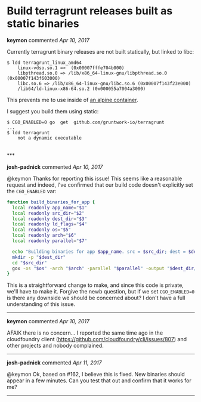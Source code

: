 # Build terragrunt releases built as static binaries

**keymon** commented *Apr 10, 2017*

Currently terragrunt binary releases are not built statically, but linked to libc:

```
$ ldd terragrunt_linux_amd64 
	linux-vdso.so.1 =>  (0x00007fffe704b000)
	libpthread.so.0 => /lib/x86_64-linux-gnu/libpthread.so.0 (0x00007f143f603000)
	libc.so.6 => /lib/x86_64-linux-gnu/libc.so.6 (0x00007f143f23e000)
	/lib64/ld-linux-x86-64.so.2 (0x000055a7004a3000)
```

This prevents me to use inside of [an alpine container](https://hub.docker.com/_/alpine/).

I suggest you build them using static: 

```
$ CGO_ENABLED=0 go  get  github.com/gruntwork-io/terragrunt
...
$ ldd terragrunt 
	not a dynamic executable
``` 


<br />
***


**josh-padnick** commented *Apr 10, 2017*

@keymon Thanks for reporting this issue! This seems like a reasonable request and indeed, I've confirmed that our build code doesn't explicitly set the `CGO_ENABLED` var:

```bash
function build_binaries_for_app {
  local readonly app_name="$1"
  local readonly src_dir="$2"
  local readonly dest_dir="$3"
  local readonly ld_flags="$4"
  local readonly os="$5"
  local readonly arch="$6"
  local readonly parallel="$7"

  echo "Building binaries for app $app_name. src = $src_dir; dest = $dest_dir; ld_flags = $ld_flags; os = $os; arch = $arch;"
  mkdir -p "$dest_dir"
  cd "$src_dir"
  gox -os "$os" -arch "$arch" -parallel "$parallel" -output "$dest_dir/${app_name}_{{.OS}}_{{.Arch}}" -ldflags "$ld_flags"
}
```

This is a straightforward change to make, and since this code is private, we'll have to make it. Forgive the newb question, but if we set `CGO_ENABLED=0` is there any downside we should be concerned about? I don't have a full understanding of this issue.
***

**keymon** commented *Apr 10, 2017*

AFAIK there is no concern... I reported the same time ago in the cloudfoundry client (https://github.com/cloudfoundry/cli/issues/807) and other projects and nobody complained.
***

**josh-padnick** commented *Apr 11, 2017*

@keymon Ok, based on #162, I believe this is fixed. New binaries should appear in a few minutes. Can you test that out and confirm that it works for me?
***

